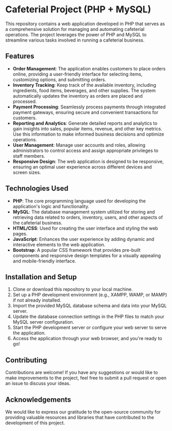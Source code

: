 # Cafeterial Project (PHP + MySQL)

This repository contains a web application developed in PHP that serves as a comprehensive solution for managing and automating cafeterial operations. The project leverages the power of PHP and MySQL to streamline various tasks involved in running a cafeterial business.

## Features

- **Order Management**: The application enables customers to place orders online, providing a user-friendly interface for selecting items, customizing options, and submitting orders.
- **Inventory Tracking**: Keep track of the available inventory, including ingredients, food items, beverages, and other supplies. The system automatically updates the inventory as orders are placed and processed.
- **Payment Processing**: Seamlessly process payments through integrated payment gateways, ensuring secure and convenient transactions for customers.
- **Reporting and Analytics**: Generate detailed reports and analytics to gain insights into sales, popular items, revenue, and other key metrics. Use this information to make informed business decisions and optimize operations.
- **User Management**: Manage user accounts and roles, allowing administrators to control access and assign appropriate privileges to staff members.
- **Responsive Design**: The web application is designed to be responsive, ensuring an optimal user experience across different devices and screen sizes.

## Technologies Used

- **PHP**: The core programming language used for developing the application's logic and functionality.
- **MySQL**: The database management system utilized for storing and retrieving data related to orders, inventory, users, and other aspects of the cafeterial business.
- **HTML/CSS**: Used for creating the user interface and styling the web pages.
- **JavaScript**: Enhances the user experience by adding dynamic and interactive elements to the web application.
- **Bootstrap**: A popular CSS framework that provides pre-built components and responsive design templates for a visually appealing and mobile-friendly interface.

## Installation and Setup

1. Clone or download this repository to your local machine.
2. Set up a PHP development environment (e.g., XAMPP, WAMP, or MAMP) if not already installed.
3. Import the provided MySQL database schema and data into your MySQL server.
4. Update the database connection settings in the PHP files to match your MySQL server configuration.
5. Start the PHP development server or configure your web server to serve the application.
6. Access the application through your web browser, and you're ready to go!

## Contributing

Contributions are welcome! If you have any suggestions or would like to make improvements to the project, feel free to submit a pull request or open an issue to discuss your ideas.

## Acknowledgements

We would like to express our gratitude to the open-source community for providing valuable resources and libraries that have contributed to the development of this project.

